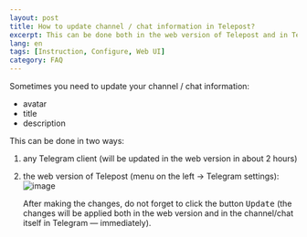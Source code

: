 ```yaml
---
layout: post
title: How to update channel / chat information in Telepost?
excerpt: This can be done both in the web version of Telepost and in Telegram.
lang: en
tags: [Instruction, Configure, Web UI]
category: FAQ
---
```


Sometimes you need to update your channel / chat information:
* avatar
* title
* description

This can be done in two ways:
1. any Telegram client (will be updated in the web version in about 2 hours)
2. the web version of Telepost (menu on the left → Telegram settings):
   ![image](https://user-images.githubusercontent.com/24430718/108553863-54850800-7304-11eb-9b2e-dff70238b380.png)
   
   After making the changes, do not forget to click the button <kbd>Update</kbd> (the changes will be applied both in the web version and in the channel/chat itself in Telegram — immediately).
